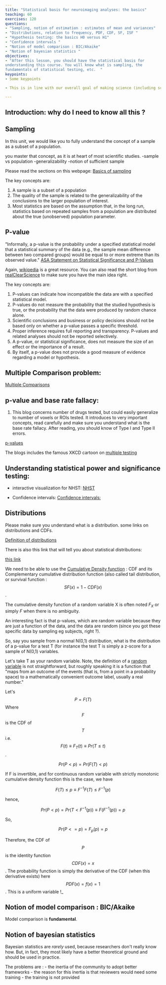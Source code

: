 ```yaml
---
title: "Statistical basis for neuroimaging analyses: the basics"
teaching: 60 
exercises: 120 
questions: 
- "Sampling, notion of estimation : estimates of mean and variances"
- "Distributions, relation to frequency, PDF, CDF, SF, ISF "
- "Hypothesis testing: the basics H0 versus H1"
- "Confidence intervals "
- "Notion of model comparison : BIC/Akaike"
- "Notion of bayesian statistics " 
objectives:
- "After this lesson, you should have the statistical basis for 
understanding this course. You will know what is sampling, the 
fundamentals of statistical testing, etc.  "
keypoints:
- Some keypoints

- This is in line with our overall goal of making science (including scientific training) more open.

---
```



## Introduction: why do I need to know all this ? 


## Sampling

In this unit, we would like you to fully understand the concept of a sample as a subset of a population.

you master that concept, as it is at heart of most scientific studies. 
-sample vs population
-generalizability
-notion of sufficient sample

Please read the sections on this webpage: 
[Basics of sampling](http://www.socialresearchmethods.net/kb/sampling.php)

The key concepts are:
1. A sample is a subset of a population
2. The quality of the sample is related to the generalizability of the conclusions to the larger population of interest.
3. Most statistics are based on the assumption that, in the long run, statistics based on repeated samples from a population are distributed about the true (unobserved) population parameter.


## P-value

"Informally, a p-value is the probability under a specified statistical model that a statistical summary of the data (e.g., the sample mean difference between two compared groups) would be equal to or more extreme than its observed value."
[ASA Statement on Statistical Significance and P-Values](http://amstat.tandfonline.com/doi/full/10.1080/00031305.2016.1154108)

Again, [wikipedia](https://en.wikipedia.org/wiki/P-value) is a great resource. You can also read the short blog from [realClearScience](http://www.realclearscience.com/blog/2016/11/07/httpwwwrealclearsciencecomblog20161107httpwwwrealclearsciencecomblog20161102httpwwwrealclearsciencecomblog201610the_biggest_myth_about_the_p-value.html) to make sure you have the main idea right. 

The key concepts are:
1. P-values can indicate how incompatible the data are with a specified statistical model.
2. P-values do not measure the probability that the studied hypothesis is true, or the probability that the data were produced by random chance alone.
3. Scientific conclusions and business or policy decisions should not be based only on whether a p-value passes a specific threshold.
4. Proper inference requires full reporting and transparency. P-values and related analyses should not be reported selectively.
5. A p-value, or statistical significance, does not measure the size of an effect or the importance of a result.
6. By itself, a p-value does not provide a good measure of evidence regarding a model or hypothesis.


## Multiple Comparison problem:

[Multiple Comparisons](https://en.wikipedia.org/wiki/Multiple_comparisons_problem#Classification_of_multiple_hypothesis_tests)

## p-value and base rate fallacy:

1. This blog concerns number of drugs tested, but could easily generalize to number of voxels or ROIs tested. It introduces to very important concepts, read carefully and make sure you understand what is the base rate fallacy.  After reading, you should know of Type I and Type II errors. 

[p-values](http://www.statisticsdonewrong.com/p-value.html)

The blogs includes the famous XKCD cartoon on [multiple testing](http://xkcd.com/882/)


## Understanding statistical power and significance testing:

- interactive visualization for NHST:
[NHST](http://rpsychologist.com/d3/NHST/)

- Confidence intervals:
[Confidence intervals:](http://rpsychologist.com/d3/CI/)



## Distributions 

Please make sure you understand what is a distribution. some links on distributions and CDFs. 

[Definition of distributions](https://en.wikipedia.org/wiki/Probability_distribution)

There is also this link that will tell you about statistical distributions: 

[this link](http://mathworld.wolfram.com/StatisticalDistribution.html)


We need to be able to use the [Cumulative Density function](https://en.wikipedia.org/wiki/Cumulative_distribution_function) : CDF and its Complementary cumulative distribution function (also called tail distribution, or survival function :  $$ SF(x) =  1 - CDF(x) $$. 

The cumulative density function of a random variable X is often noted $F_X$ or simply $F$ when there is no ambiguity. 

An interesting fact is that p-values, which are random variable because they are just a function of the data, and the data are random (since you got these specific data by sampling eg subjects, right ?).

So, say you sample from a normal N(0,1) distribution, what is the distribution of a p-value for a test T (for instance the test T is simply a z-score for a sample of N(0,1) variables. 

Let's take T as your random variable. Note, the definition of a [random variable](https://en.wikipedia.org/wiki/Random_variable) is not straightforward, but roughly speaking it is a function that "maps from an outcome of the events (that is, from a point in a probability space) to a mathematically convenient outcome label, usually a real number." 

Let's $$ P = F(T) $$ Where $$ F $$ is the CDF of $$ T $$ i.e. $$ F(t) \equiv F_T(t) \equiv Pr(T \leq t) $$. 

$$ Pr(P < p) = Pr(F(T) < p) $$

If F is invertible, and for continuous random variable with strictly monotonic cumulative density function this is the case, we have 

$$ F(T) \leq p \equiv F^{-1}F(T) \leq F^{-1}(p) $$

hence, 

$$ Pr(P < p) = Pr(T < F^{-1}(p)) \equiv F(F^{-1}(p)) = p $$

So, 

$$ Pr( P <= p) = F_p(p) = p $$

Therefore, the CDF of $$P$$ is the identity function $$ CDF(x)=x $$. The probability function is simply the derivative of the CDF (when this derivative exists) here $$ PDF(x) = f(x) = 1 $$.  This is a uniform variable !_


## Notion of model comparison : BIC/Akaike

Model comparison is **fundamental**. 

## Notion of bayesian statistics  

Bayesian statistics are *rarely* used, because researchers don't really know how. But, in 
fact, they  most likely have a better theoretical ground and should be used in practice. 

The problems are :
	- the inertia of the community to adopt better frameworks
	- the reason for this inertia is that reviewers would need some training 
	- the training is not provided

 

